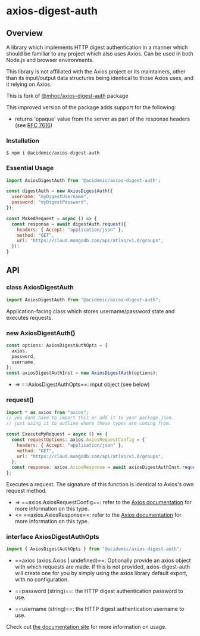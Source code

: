 # axios-digest-auth

## Overview

A library which implements HTTP digest authentication in a manner which should be familiar to any 
project which also uses Axios. Can be used in both Node.js and browser environments.

This library is not affiliated with the Axios project or its maintainers, other than its input/output data structures being identical to those Axios uses, and it relying on Axios.

This is fork of [@mhoc/axios-digest-auth](https://github.com/mhoc/axios-digest-auth) package

This improved version of the package adds support for the following:
* returns 'opaque' value from the server as part of the response headers (see [RFC 7616](https://httpwg.org/specs/rfc7616.html))


### Installation

```
$ npm i @acidemic/axios-digest-auth
```

### Essential Usage

```js
import AxiosDigestAuth from '@acidemic/axios-digest-auth';

const digestAuth = new AxiosDigestAuth({
  username: "myDigestUsername",
  password: "myDigestPassword",
});

const MakeARequest = async () => {
  const response = await digestAuth.request({
    headers: { Accept: "application/json" },
    method: "GET",
    url: "https://cloud.mongodb.com/api/atlas/v1.0/groups",
  });
}
```

## API

### class AxiosDigestAuth

```js
import AxiosDigestAuth from "@acidemic/axios-digest-auth";
```

Application-facing class which stores username/password state and executes requests.


### new AxiosDigestAuth()

```js
const options: AxiosDigestAuthOpts = {
  axios,
  password,
  username,
};
const axiosDigestAuthInst = new AxiosDigestAuth(options);
```

* => ==AxiosDigestAuthOpts==: input object (see below)


### request()

```js
import * as axios from "axios";
// you dont have to import this or add it to your package.json.
// just using it to outline where these types are coming from.

const ExecuteMyRequest = async () => {
  const requestOptions: axios.AxiosRequestConfig = {
    headers: { Accept: "application/json" },
    method: "GET",
    url: "https://cloud.mongodb.com/api/atlas/v1.0/groups",
  };
  const response: axios.AxiosResponse = await axiosDigestAuthInst.request(requestOptions);
};
```

Executes a request. The signature of this function is identical to Axios's own request method.

* => ==axios.AxiosRequestConfig==: refer to the [Axios documentation](https://github.com/axios/axios#request-config) for more information on this type.
* <= ==axios.AxiosResponse==: refer to the [Axios documentation](https://github.com/axios/axios#response-schema) for more information on this type.


### interface AxiosDigestAuthOpts

```js
import { AxiosDigestAuthOpts } from "@acidemic/axios-digest-auth";
```

* ==axios (axios.Axios | undefined)==: Optionally provide an axios object with which requests are made. If this is not provided, axios-digest-auth will create one for you by simply using the axios library default export, with no configuration.

* ==password (string)==: the HTTP digest authentication password to use.

* ==username (string)==: the HTTP digest authentication username to use.


Check out [the documentation site](https://axios-digest-auth.mhoc.co) for more information 
on usage.
